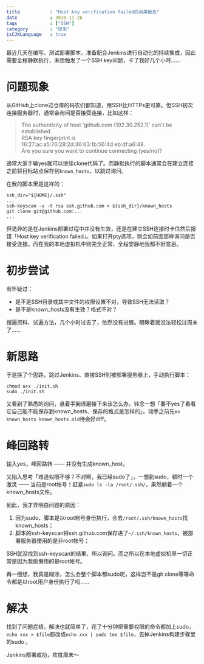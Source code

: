 ```yaml
---
title           : "Host key verification failed的另类触发"
date            : 2016-11-26
tags            : ["SSH"]
category        : "研发"
isCJKLanguage   : true
---
```


最近几天在编写、测试部署脚本，准备配合Jenkins进行自动化的持续集成，因此需要全程静默执行，未想触发了一个SSH key问题，卡了我好几个小时……

# 问题现象

从GitHub上clone过仓库的码农们都知道，用SSH比HTTPs更可靠。但SSH初次连接服务器时，通常会询问是否接受连接，比如这样：

> The authenticity of host 'github.com (192.30.252.1)' can't be established.  
> RSA key fingerprint is 16:27:ac:a5:76:28:2d:36:63:1b:56:4d:eb:df:a6:48.  
> Are you sure you want to continue connecting (yes/no)?

通常大家手输yes就可以继续clone代码了。而静默执行的脚本通常会在建立连接之前将目标站点保存到`known_hosts`，以跳过询问。

在我的脚本里是这样的：

```
ssh_dir="${HOME}/.ssh"
...
ssh-keyscan -v -t rsa ssh.github.com > ${ssh_dir}/known_hosts
git clone git@github.com:...
...
```

但诡异的是在Jenkins部署过程中并没有生效，还是在建立SSH连接时卡住然后报错「Host key verification failed」。如果打开pty选项，则会如前面那样询问是否接受连接。而在我的本地虚拟机中则完全正常、全程安静地我都不好意思。

# 初步尝试

有怀疑过：

- 是不是SSH目录或其中文件的权限设置不对，导致SSH无法读取？
- 是不是known_hosts没有生效？格式不对？

搜遍资料、试遍方法，几个小时过去了，依然没有进展。眼瞅着就没法轻松过周末了……

# 新思路

于是换了个思路，跳过Jenkins、直接SSH到被部署服务器上，手动执行脚本：

```
chmod u+x ./init.sh
sudo ./init.sh
```

又看到了熟悉的询问，悬着手腕琢磨接下来该怎么办，转念一想「要不yes了看看它自己能不能保存到known_hosts、保存的格式是怎样的」。动手之前先`mv known_hosts known_hosts.old`待会好diff。

# 峰回路转

输入yes，峰回路转 —— 并没有生成known_host。

又陷入思考「难道权限不够？不对啊，我已经sudo了」，一想到sudo，顿时一个激灵 —— 当前是root帐号！赶紧`sudo ls -la /root/.ssh/`，果然躺着一个known_hosts文件。

到此，我才弄明白问题的原因：

1. 因为sudo，脚本是以root帐号身份执行，会去`/root/.ssh/known_hosts`找known_hosts；
2. 脚本的ssh-keyscan将ssh.github.com保存进了`~/.ssh/known_hosts`，被部署服务器使用的是非root帐号；

SSH就没找到ssh-keyscan的结果，所以询问。而之所以在本地虚拟机里一切正常是因为我偷懒用的是root帐号。

再一细想，我真是糊涂，怎么会整个脚本都sudo呢，这样岂不是git clone等等命令都是以root用户身份执行了吗……

# 解决

找到了问题症结，解决也就简单了，花了十分钟把需要权限的命令都加上sudo，`echo xxx > $file`都改成`echo xxx | sudo tee $file`，去掉Jenkins构建步骤里的sudo 。

Jenkins部署成功，欢度周末～
